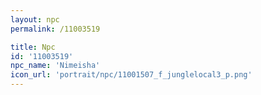```yaml
---
layout: npc
permalink: /11003519

title: Npc
id: '11003519'
npc_name: 'Nimeisha'
icon_url: 'portrait/npc/11001507_f_junglelocal3_p.png'
---
```

